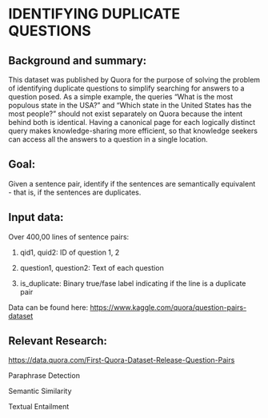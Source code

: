 # IDENTIFYING DUPLICATE QUESTIONS

## Background and summary: 
This dataset was published by Quora for the purpose of solving the problem of identifying duplicate questions to simplify searching for answers to a question posed. As a simple example, the queries “What is the most populous state in the USA?” and “Which state in the United States has the most people?” should not exist separately on Quora because the intent behind both is identical. Having a canonical page for each logically distinct query makes knowledge-sharing more efficient, so that knowledge seekers can access all the answers to a question in a single location.

## Goal: 
Given a sentence pair, identify if the sentences are semantically equivalent - that is, if the sentences are duplicates.

## Input data: 
Over 400,00 lines of sentence pairs:

1. qid1, quid2: ID of question 1, 2

2. question1, question2: Text of each question

3. is_duplicate: Binary true/fase label indicating if the line is a duplicate pair

Data can be found here: https://www.kaggle.com/quora/question-pairs-dataset

## Relevant Research:

https://data.quora.com/First-Quora-Dataset-Release-Question-Pairs

Paraphrase Detection

Semantic Similarity

Textual Entailment

